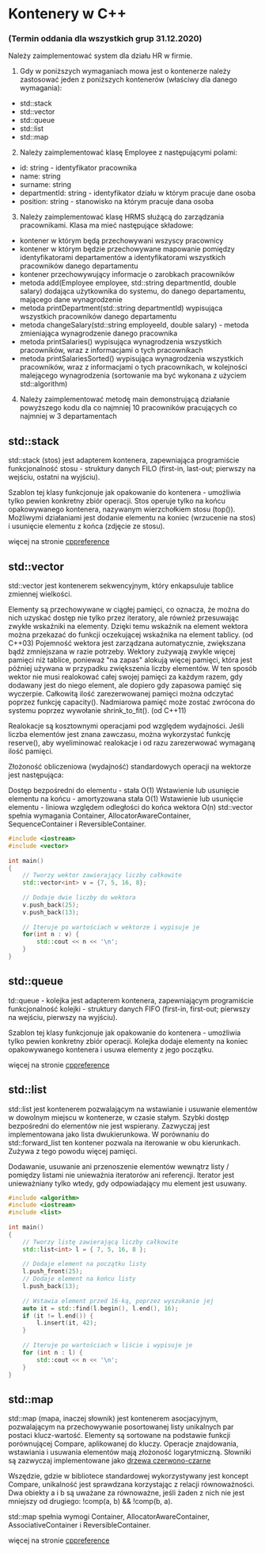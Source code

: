 # Kontenery w C++

### (Termin oddania dla wszystkich grup 31.12.2020)

Należy zaimplementować system dla działu HR w firmie.
1. Gdy w poniższych wymaganiach mowa jest o kontenerze należy zastosować
jeden z poniższych kontenerów (właściwy dla danego wymagania):
- std::stack
- std::vector
- std::queue
- std::list
- std::map
2. Należy zaimplementować klasę Employee z następującymi polami:
- id: string - identyfikator pracownika
- name: string
- surname: string
- departmentId: string - identyfikator działu w którym pracuje dane osoba
- position: string - stanowisko na którym pracuje dana osoba
3. Należy zaimplementować klasę HRMS służącą do zarządzania pracownikami.
Klasa ma mieć następujące składowe:
- kontener w którym będą przechowywani wszyscy pracownicy
- kontener w którym będzie przechowywane mapowanie pomiędzy identyfikatorami departamentów a identyfikatorami wszystkich pracowników danego departamentu
- kontener przechowywujący informacje o zarobkach pracowników
- metoda add(Employee employee, std::string departmentId, double salary) dodająca użytkownika do systemu, do danego departamentu, mającego dane wynagrodzenie
- metoda printDepartment(std::string departmentId) wypisująca wszystkich pracowników danego departamentu
- metoda changeSalary(std::string employeeId, double salary) - metoda zmieniająca wynagrodzenie danego pracownika
- metoda printSalaries() wypisująca wynagrodzenia wszystkich pracowników, wraz z informacjami o tych pracownikach
- metoda printSalariesSorted() wypisująca wynagrodzenia wszystkich pracowników, wraz z informacjami o tych pracownikach, w kolejności malejącego wynagrodzenia (sortowanie ma być wykonana z użyciem std::algorithm)
4. Należy zaimplementować metodę main demonstrującą działanie powyższego kodu dla co najmniej 10 pracowników pracujących co najmniej w 3 departamentach

## std::stack

std::stack (stos) jest adapterem kontenera, zapewniająca programiście funkcjonalność stosu - struktury danych FILO (first-in, last-out; pierwszy na wejściu, ostatni na wyjściu).

Szablon tej klasy funkcjonuje jak opakowanie do kontenera - umożliwia tylko pewien konkretny zbiór operacji. Stos operuje tylko na końcu opakowywanego kontenera, nazywanym wierzchołkiem stosu (top()). Możliwymi działaniami jest dodanie elementu na koniec (wrzucenie na stos) i usunięcie elementu z końca (zdjęcie ze stosu).

więcej na stronie [cppreference](https://pl.cppreference.com/w/cpp/container/stack)

## std::vector

std::vector jest kontenerem sekwencyjnym, który enkapsuluje tablice zmiennej wielkości.

Elementy są przechowywane w ciągłej pamięci, co oznacza, że można do nich uzyskać dostęp nie tylko przez iteratory, ale również przesuwając zwykłe wskaźniki na elementy. Dzięki temu wskaźnik na element wektora można przekazać do funkcji oczekującej wskaźnika na element tablicy.	(od C++03)
Pojemność wektora jest zarządzana automatycznie, zwiększana bądź zmniejszana w razie potrzeby. Wektory zużywają zwykle więcej pamięci niż tablice, ponieważ "na zapas" alokują więcej pamięci, która jest później używana w przypadku zwiększenia liczby elementów. W ten sposób wektor nie musi realokować całej swojej pamięci za każdym razem, gdy dodawany jest do niego element, ale dopiero gdy zapasowa pamięć się wyczerpie. Całkowitą ilość zarezerwowanej pamięci można odczytać poprzez funkcję capacity(). Nadmiarowa pamięć może zostać zwrócona do systemu poprzez wywołanie shrink_to_fit(). (od C++11)

Realokacje są kosztownymi operacjami pod względem wydajności. Jeśli liczba elementów jest znana zawczasu, można wykorzystać funkcję reserve(), aby wyeliminować realokacje i od razu zarezerwować wymaganą ilość pamięci.

Złożoność obliczeniowa (wydajność) standardowych operacji na wektorze jest następująca:

Dostęp bezpośredni do elementu - stała O(1)
Wstawienie lub usunięcie elementu na końcu - amortyzowana stała O(1)
Wstawienie lub usunięcie elementu - liniowa względem odległości do końca wektora O(n)
std::vector spełnia wymagania Container, AllocatorAwareContainer, SequenceContainer i ReversibleContainer.

```cpp
#include <iostream>
#include <vector>
 
int main()
{
    // Tworzy wektor zawierający liczby całkowite
    std::vector<int> v = {7, 5, 16, 8};
 
    // Dodaje dwie liczby do wektora
    v.push_back(25);
    v.push_back(13);
 
    // Iteruje po wartościach w wektorze i wypisuje je
    for(int n : v) {
        std::cout << n << '\n';
    }
}
```

## std::queue

td::queue - kolejka jest adapterem kontenera, zapewniającym programiście funkcjonalność kolejki - struktury danych FIFO (first-in, first-out; pierwszy na wejściu, pierwszy na wyjściu).

Szablon tej klasy funkcjonuje jak opakowanie do kontenera - umożliwia tylko pewien konkretny zbiór operacji. Kolejka dodaje elementy na koniec opakowywanego kontenera i usuwa elementy z jego początku.

więcej na stronie [cppreference](https://pl.cppreference.com/w/cpp/container/queue)


## std::list

std::list jest kontenerem pozwalającym na wstawianie i usuwanie elementów w dowolnym miejscu w kontenerze, w czasie stałym. Szybki dostęp bezpośredni do elementów nie jest wspierany. Zazwyczaj jest implementowana jako lista dwukierunkowa. W porównaniu do std::forward_list ten kontener pozwala na iterowanie w obu kierunkach. Zużywa z tego powodu więcej pamięci.

Dodawanie, usuwanie ani przenoszenie elementów wewnątrz listy / pomiędzy listami nie unieważnia iteratorów ani referencji. Iterator jest unieważniany tylko wtedy, gdy odpowiadający mu element jest usuwany.

```cpp
#include <algorithm>
#include <iostream>
#include <list>
 
int main()
{
    // Tworzy listę zawierającą liczby całkowite
    std::list<int> l = { 7, 5, 16, 8 };
 
    // Dodaje element na początku listy
    l.push_front(25);
    // Dodaje element na końcu listy
    l.push_back(13);
 
    // Wstawia element przed 16-ką, poprzez wyszukanie jej
    auto it = std::find(l.begin(), l.end(), 16);
    if (it != l.end()) {
        l.insert(it, 42);
    }
 
    // Iteruje po wartościach w liście i wypisuje je
    for (int n : l) {
        std::cout << n << '\n';
    }
}
```

## std::map

std::map (mapa, inaczej słownik) jest kontenerem asocjacyjnym, pozwalającym na przechowywanie posortowanej listy unikalnych par postaci klucz-wartość. Elementy są sortowane na podstawie funkcji porównującej Compare, aplikowanej do kluczy. Operacje znajdowania, wstawiania i usuwania elementów mają złożoność logarytmiczną. Słowniki są zazwyczaj implementowane jako [drzewa czerwono-czarne](https://eduinf.waw.pl/inf/alg/001_search/0121.php)

Wszędzie, gdzie w bibliotece standardowej wykorzystywany jest koncept Compare, unikalność jest sprawdzana korzystając z relacji równoważności. Dwa obiekty a i b są uważane za równoważne, jeśli żaden z nich nie jest mniejszy od drugiego: !comp(a, b) && !comp(b, a).

std::map spełnia wymogi Container, AllocatorAwareContainer, AssociativeContainer i ReversibleContainer.

więcej na stronie [cppreference](https://pl.cppreference.com/w/cpp/container/map)

